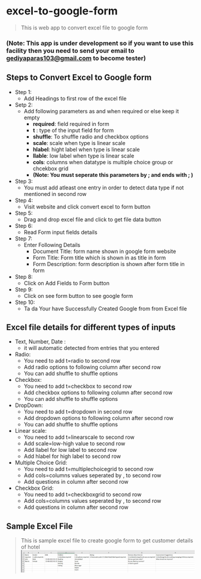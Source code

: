 # excel-to-google-form

> This is web app to convert excel file to google form
### **(Note: This app is under development so if you want to use this facility then you need to send your email to gediyaparas103@gmail.com to become tester)**
## Steps to Convert Excel to Google form

- Step 1:
    - Add Headings to first row of the excel file
- Setp 2:
    - Add following parameters as and when required or else keep it empty
        - **required**: field required in form
        - **t** : type of the input field for form
        - **shuffle**: To shuffle radio and checkbox options
        - **scale**: scale when type is linear scale
        - **hlabel**: hight label when type is linear scale
        - **llable**: low label when type is linear scale 
        - **cols**: columns when datatype is multiple choice group or chcekbox grid
        - **(Note: You must seperate this parameters by ; and ends with ; )**
- Step 3:
    - You must add atleast one entry in order to detect data type if not mentioned in second row
- Step 4:
    - Visit website and click convert excel to form button
- Step 5:
    - Drag and drop excel file and click to get file data button
- Step 6:  
    - Read Form input fields details
- Step 7:
    - Enter Following Details
        - Document Title: form name shown in google form website
        - Form Title: Form title which is shown in as title in form
        - Form Description: form description is shown after form title in form
- Step 8:
    - Click on Add Fields to Form button
- Step 9:
    - Click on see form button to see google form
- Step 10:
    - Ta da Your have Successfully Created Google from from Excel file 

## Excel file details for different types of inputs

- Text, Number, Date :
    - it will automatic detected from entries that you entered
- Radio:
    - You need to add t=radio to second row
    - Add radio options to following column after second row
    - You can add shuffle to shuffle options
- Checkbox:
    - You need to add t=checkbox to second row
    - Add checkbox options to following column after second row
    - You can add shuffle to shuffle options
- DropDown:
    - You need to add t=dropdown in second row
    - Add dropdown options to following column after second row
    - You can add shuffle to shuffle options
- Linear scale:
    - You need to add t=linearscale to second row
    - Add scale=low-high value to second row
    - Add llabel for low label to second row
    - Add hlabel for high label to second row
- Multiple Choice Grid:
    - You need to add t=multiplechoicegrid to second row
    - Add cols=columns values seperated by , to second row
    - Add questions in column after second row
- Checkbox Grid:
    - You need to add t=checkboxgrid to second row
    - Add cols=columns values seperated by , to second row
    - Add questions in column after second row
  
## Sample Excel File    
> This is sample excel file to create google form to get customer details of hotel
![Sample Excel file to create google form](./src/images/sample-excel-file.png)





